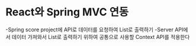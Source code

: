 # React와 Spring MVC 연동

-Spring score project에 API로 데이터를 요청하여 List로 출력하기
-Server API에서 데이터 가져와서 List로 출력하기 위하여 공통으로 사용할
Context API를 적용한다

